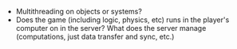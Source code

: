* Multithreading on objects or systems?
* Does the game (including logic, physics, etc) runs in the player's computer on in the server? What does the server manage (computations, just data transfer and sync, etc.)



